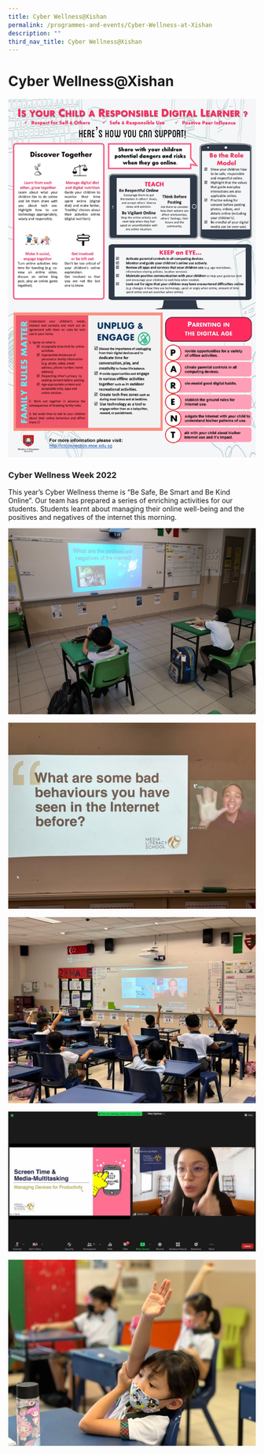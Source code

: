 ```yaml
---
title: Cyber Wellness@Xishan
permalink: /programmes-and-events/Cyber-Wellness-at-Xishan
description: ""
third_nav_title: Cyber Wellness@Xishan
---
```

# **Cyber Wellness@Xishan**

![](/images/Cyber%20Wellness%20Reminder%20Message.jpg)

### Cyber Wellness Week 2022

This year’s Cyber Wellness theme is “Be Safe, Be Smart and Be Kind Online”. Our team has prepared a series of enriching activities for our students. Students learnt about managing their online well-being and the positives and negatives of the internet this morning.

![](/images/cyber1.jpg)

![](/images/cyber%2010.jpg)

![](/images/cyber%2012.jpg)

![](/images/cyber%209.jpg)

![](/images/cyber11.jpg)